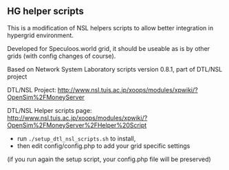 HG helper scripts
-----------------

This is a modification of NSL helpers scripts to allow better integration in
hypergrid environment.

Developed for Speculoos.world grid, it should be useable as is by other grids
(with config changes of course).

Based on Network System Laboratory scripts version 0.8.1, part of DTL/NSL project

DTL/NSL Project:
  http://www.nsl.tuis.ac.jp/xoops/modules/xpwiki/?OpenSim%2FMoneyServer

DTL/NSL Helper scripts page:
  http://www.nsl.tuis.ac.jp/xoops/modules/xpwiki/?OpenSim%2FMoneyServer%2FHelper%20Script

- run `./setup_dtl_nsl_scripts.sh` to install, 
- then edit config/config.php to add your grid specific settings

(if you run again the setup script, your config.php file will be preserved)
